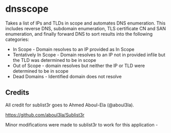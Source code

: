 # dnsscope
Takes a list of IPs and TLDs in scope and automates DNS enumeration. This includes reverse DNS, subdomain enumeration, TLS certificate CN and SAN enumeration, and finally forward DNS to sort results into the following categories:

* In Scope - Domain resolves to an IP provided as In Scope
* Tentatively In Scope - Domain resolves to an IP not in provided infile but the TLD was determined to be in scope
* Out of Scope - domain resolves but neither the IP or TLD were determined to be in scope
* Dead Domains - Identified domain does not resolve

## Credits
All credit for sublist3r goes to Ahmed Aboul-Ela (@aboul3la).

https://github.com/aboul3la/Sublist3r

Minor modifications were made to sublist3r to work for this application - 
